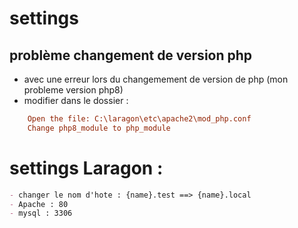 # settings

## problème changement de version php 
- avec une erreur lors du changemement de version de php (mon probleme version php8)
- modifier dans le dossier : 
```ini
    Open the file: C:\laragon\etc\apache2\mod_php.conf
    Change php8_module to php_module
```

# settings Laragon : 
```markdown
- changer le nom d'hote : {name}.test ==> {name}.local
- Apache : 80
- mysql : 3306
```